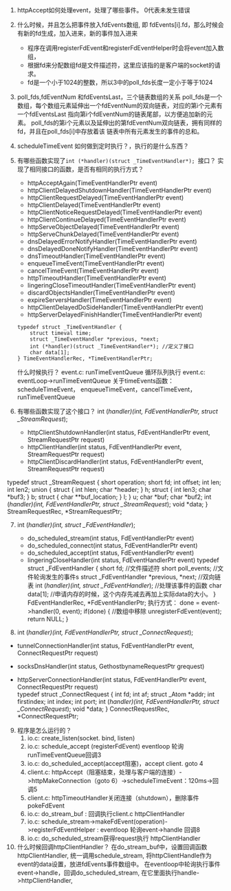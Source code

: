 1. httpAccept如何处理event，处理了哪些事件。 0代表未发生错误
2. 什么时候，并且怎么把事件放入fdEvents数组, 即 fdEvents[i].fd，那么时候会有新的fd生成，加入进来，新的事件加入进来
    * 程序在调用registerFdEvent和registerFdEventHelper时会将event加入数组，
    * 根据fd来分配数组fd是文件描述符，这里应该指的是客户端的socket的请求。
    * fd是一个小于1024的整数，所以3中的poll_fds长度一定小于等于1024
3. poll_fds,fdEventNum 和fdEventsLast，三个链表数组的关系
   poll_fds是一个数组，每个数组元素延伸出一个fdEventNum的双向链表，对应的第i个元素有一个fdEventsLast
   指向第i个fdEventNum的链表尾部，以方便追加新的元素。
   poll_fds的第i个元素以及延伸出的第fdEventNum双向链表，拥有同样的fd，并且在poll_fds[i]中存放着该
   链表中所有元素发生的事件的总和。
4. scheduleTimeEvent 如何做到定时执行？，执行的是什么东西？
5. 有哪些函数实现了```int (*handler)(struct _TimeEventHandler*); ```接口？
   实现了相同接口的函数，是否有相同的执行方式？
   * httpAcceptAgain(TimeEventHandlerPtr event)
   * httpClientDelayedShutdownHandler(TimeEventHandlerPtr event)
   * httpClientRequestDelayed(TimeEventHandlerPtr event)
   * httpClientDelayed(TimeEventHandlerPtr event)
   * httpClientNoticeRequestDelayed(TimeEventHandlerPtr event)
   * httpClientContinueDelayed(TimeEventHandlerPtr event)
   * httpServeObjectDelayed(TimeEventHandlerPtr event)
   * httpServeChunkDelayed(TimeEventHandlerPtr event)
   * dnsDelayedErrorNotifyHandler(TimeEventHandlerPtr event)
   * dnsDelayedDoneNotifyHandler(TimeEventHandlerPtr event)
   * dnsTimeoutHandler(TimeEventHandlerPtr event)
   * enqueueTimeEvent(TimeEventHandlerPtr event)
   * cancelTimeEvent(TimeEventHandlerPtr event)
   * httpTimeoutHandler(TimeEventHandlerPtr event)
   * lingeringCloseTimeoutHandler(TimeEventHandlerPtr event)
   * discardObjectsHandler(TimeEventHandlerPtr event)
   * expireServersHandler(TimeEventHandlerPtr event)
   * httpClientDelayedDoSideHandler(TimeEventHandlerPtr event)
   * httpServerDelayedFinishHandler(TimeEventHandlerPtr event)
    ```event
    typedef struct _TimeEventHandler {
        struct timeval time;
        struct _TimeEventHandler *previous, *next;
        int (*handler)(struct _TimeEventHandler*); //定义了接口
        char data[1];
    } TimeEventHandlerRec, *TimeEventHandlerPtr;
    ```
    什么时候执行？
    event.c: runTimeEventQueue 循环队列执行
    event.c: eventLoop->runTimeEventQueue
    关于timeEvents函数：
    scheduleTimeEvent， enqueueTimeEvent，cancelTimeEvent，runTimeEventQueue

6. 有哪些函数实现了这个接口？
 int (*handler)(int, FdEventHandlerPtr, struct _StreamRequest*);

   * httpClientShutdownHandler(int status,
                          FdEventHandlerPtr event, StreamRequestPtr request)
   * httpClientHandler(int status,
                  FdEventHandlerPtr event, StreamRequestPtr request)
   * httpClientDiscardHandler(int status,
                         FdEventHandlerPtr event, StreamRequestPtr request)

typedef struct _StreamRequest {
    short operation;
    short fd;
    int offset;
    int len;
    int len2;
    union {
        struct {
            int hlen;
            char *header;
        } h;
        struct {
            int len3;
            char *buf3;
        } b;
        struct {
            char **buf_location;
        } l;
    } u;
    char *buf;
    char *buf2;
    int (*handler)(int, FdEventHandlerPtr, struct _StreamRequest*);
    void *data;
} StreamRequestRec, *StreamRequestPtr;

7. int (*handler)(int, struct _FdEventHandler*); 
    * do_scheduled_stream(int status, FdEventHandlerPtr event)
    * do_scheduled_connect(int status, FdEventHandlerPtr event)
    * do_scheduled_accept(int status, FdEventHandlerPtr event)
    * lingeringCloseHandler(int status, FdEventHandlerPtr event)
typedef struct _FdEventHandler {
    short fd; //文件描述符
    short poll_events; //文件轮询发生的事件s
    struct _FdEventHandler *previous, *next; //双向链表
    int (*handler)(int, struct _FdEventHandler*); //处理该事件的函数
    char data[1]; //申请内存的时候，这个内存先减去再加上实际data的大小。
} FdEventHandlerRec, *FdEventHandlerPtr;
执行方式：
    done = event->handler(0, event);
    if(done) { //数组中移除
        unregisterFdEvent(event);
        return NULL;
    }


8. int (*handler)(int, FdEventHandlerPtr, struct _ConnectRequest*);

* tunnelConnectionHandler(int status,
                        FdEventHandlerPtr event,
                        ConnectRequestPtr request)

* socksDnsHandler(int status, GethostbynameRequestPtr grequest) 

* httpServerConnectionHandler(int status,
                            FdEventHandlerPtr event,
                            ConnectRequestPtr request)                       
typedef struct _ConnectRequest {
    int fd;
    int af;
    struct _Atom *addr;
    int firstindex;
    int index;
    int port;
    int (*handler)(int, FdEventHandlerPtr, struct _ConnectRequest*);
    void *data;
} ConnectRequestRec, *ConnectRequestPtr;

9. 程序是怎么运行的？
    1. io.c: create_listen(socket. bind, listen)
    2. io.c: schedule_accept (registerFdEvent) eventloop 轮询 runTimeEventQueue回调3
    3. io.c: do_scheduled_accept(accept阻塞)，accept client. goto 4
    4. client.c: httpAccept（阻塞结束，处理与客户端的连接）->httpMakeConnection（goto 6）->scheduleTimeEvent：120ms->回调5
    5. client.c: httpTimeoutHandler关闭连接（shutdown），删除事件pokeFdEvent
    6. io.c: do_stream_buf : 回调执行client.c httpClientHandler
    7. io.c: schedule_stream->makeFdEvent(operation)->registerFdEventHelper : eventloop 轮询event->handle 回调8
    8. io.c: do_scheduled_stream获得request执行 httpClientHandler
10. 什么时候回调httpClientHandler？ 
    在do_stream_buf中，设置回调函数httpClientHandler, 统一调用schedule_stream, 
    将httpClientHandle作为event的data设置，放进fdEvents事件数组中。
    在eventloop中轮询执行事件event->handle，回调do_scheduled_stream, 在它里面执行handle->httpClientHandler, 
    

